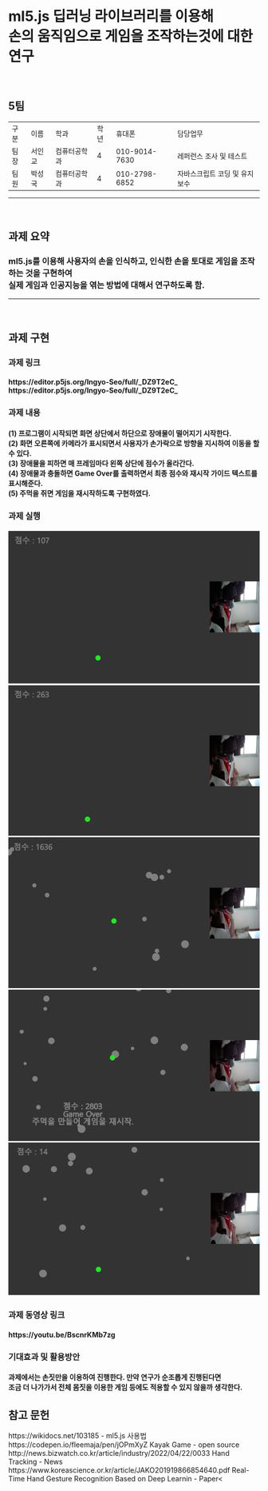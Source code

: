 # ml5.js 딥러닝 라이브러리를 이용해<br>손의 움직임으로 게임을 조작하는것에 대한 연구
<br>
<table>
  <h2>5팀</h2>
  <tr>
    <td>
      구분
    </td>
    <td>
      이름
    </td>
    <td>
      학과
    </td>
    <td>
      학년
    </td>
    <td>
      휴대폰
    </td>
    <td>
      담당업무
    </td>
  </tr>
  <tr>
    <td>
      팀장
    </td>
    <td>
      서인교
    </td>
    <td>
      컴퓨터공학과
    </td>
    <td>
      4
    </td>
    <td>
      010-9014-7630
    </td>
    <td>
      레퍼런스 조사 및 테스트
    </td>
  </tr>
  <tr>
    <td>
      팀원
    </td>
    <td>
      박성국
    </td>
    <td>
      컴퓨터공학과
    </td>
    <td>
      4
    </td>
    <td>
      010-2798-6852
    </td>
    <td>
      자바스크립트 코딩 및 유지보수
    </td>
  </tr>
</table>
<hr>
<br>
<h2>과제 요약</h2> 
<h3>ml5.js를 이용해 사용자의 손을 인식하고, 인식한 손을 토대로 게임을 조작하는 것을 
  구현하여<br>실제 게임과 인공지능을 엮는 방법에 대해서 연구하도록 함.</h3>
<hr>
<br>
<h2>과제 구현</h2>
<div>
  <h3>과제 링크</h3>
  <h4>
    https://editor.p5js.org/Ingyo-Seo/full/_DZ9T2eC_<br>
    https://editor.p5js.org/Ingyo-Seo/full/_DZ9T2eC_
  </h4>
</div>
<div>
  <h3>과제 내용</h3>
  <h4>
    (1) 프로그램이 시작되면 화면 상단에서 하단으로 장애물이 떨어지기 시작한다.<br>
    (2) 화면 오른쪽에 카메라가 표시되면서 사용자가 손가락으로 방향을 지시하여 이동을 할 수 있다.<br>
    (3) 장애물을 피하면 매 프레임마다 왼쪽 상단에 점수가 올라간다.<br>
    (4) 장애물과 충돌하면 Game Over를 출력하면서 최종 점수와 재시작 가이드 텍스트를 표시해준다.<br>
    (5) 주먹을 쥐면 게임을 재시작하도록 구현하였다.
  </h4>
</div>
<div>
  <h3>과제 실행</h3>
  <h4>
    <img src="Start.PNG">
    <img src="Control 0.PNG">
    <img src="Control 1.PNG">
    <img src="GameOver.PNG">
    <img src="Restart.PNG">
  </h4>
</div>
<div>
  <h3>과제 동영상 링크</h3>
  <h4>
    https://youtu.be/BscnrKMb7zg
  </h4>
</div>
  <h3>
    기대효과 및 활용방안
  </h3>
  <h4>
     과제에서는 손짓만을 이용하여 진행한다. 만약 연구가 순조롭게 진행된다면<br>
     조금 더 나가가서 전체 몸짓을 이용한 게임 등에도 적용할 수 있지 않을까 생각한다.
  </h4>
</div>
<h2>참고 문헌</h2>
https://wikidocs.net/103185 - ml5.js 사용법<br>
https://codepen.io/fleemaja/pen/jOPmXyZ Kayak Game - open source<br>
http://news.bizwatch.co.kr/article/industry/2022/04/22/0033 Hand Tracking - News<br>
https://www.koreascience.or.kr/article/JAKO201919866854640.pdf Real-Time Hand Gesture Recognition Based on Deep Learnin - Paper<

